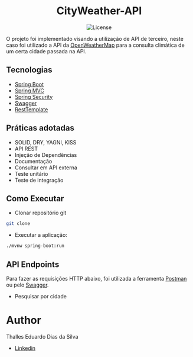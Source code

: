 <h1 align="center">
  CityWeather-API
</h1>

<p align="center">
 <img src="https://img.shields.io/static/v1?label=License&message=MIT&color=8257E5&labelColor=000000" alt="License" />
</p>

O projeto foi implementado visando a utilização de API de terceiro, neste caso foi utilizado a API da [OpenWeatherMap](https://openweathermap.org/api)
para a consulta climática de um certa cidade passada na API.


## Tecnologias

- [Spring Boot](https://spring.io/projects/spring-boot)
- [Spring MVC](https://docs.spring.io/spring-framework/reference/web/webmvc.html)
- [Spring Security](https://spring.io/projects/spring-security)
- [Swagger](https://swagger.io/)
- [RestTemplate](https://docs.spring.io/spring-framework/docs/current/javadoc-api/org/springframework/web/client/RestTemplate.html)


## Práticas adotadas

- SOLID, DRY, YAGNI, KISS
- API REST
- Injeção de Dependências
- Documentação
- Consultar em API externa
- Teste unitário
- Teste de integração


## Como Executar

- Clonar repositório git
```bash
git clone 
```
- Executar a aplicação:
```bash
./mvnw spring-boot:run
```

## API Endpoints

Para fazer as requisições HTTP abaixo, foi utilizada a ferramenta [Postman](https://www.postman.com/downloads/) ou pelo [Swagger](http://localhost:8080/swagger-ui/index.html).

- Pesquisar por cidade



# Author

Thalles Eduardo Dias da Silva

- [Linkedin](https://linkedin.com/in/thalles-eduardo-7297a6237)